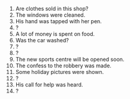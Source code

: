 1. Are clothes sold in this shop?
2. The windows were cleaned.
3. His hand was tapped with her pen.
4. ?
5. A lot of money is spent on food.
6. Was the car washed?
7. ?
8. ?
9. The new sports centre will be opened soon.
10. The confess to the robbery was made.
11. Some holiday pictures were shown.
12. ?
13. His call for help was heard.
14. ?